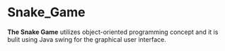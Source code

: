 # Snake_Game
<p><B>The Snake Game</B> utilizes object-oriented programming concept and it is bulit using Java 
  swing for the graphical user interface.
</p>
